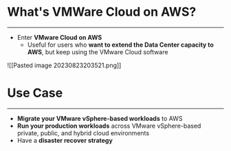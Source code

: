 # What's VMWare Cloud on AWS?
---

* Enter **VMware Cloud on AWS**
	* Useful for users who **want to extend the Data Center capacity to AWS**, but keep using the VMware Cloud software

![[Pasted image 20230823203521.png]]

# Use Case
---

* **Migrate your VMware vSphere-based workloads** to AWS
* **Run your production workloads** across VMware vSphere-based private, public, and hybrid cloud environments
* Have a **disaster recover strategy**